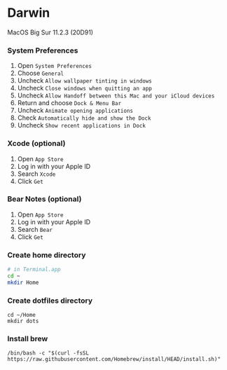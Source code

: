 # Darwin
MacOS Big Sur 11.2.3 (20D91)

### System Preferences
1. Open `System Preferences`
2. Choose `General`
3. Uncheck `Allow wallpaper tinting in windows`
4. Uncheck `Close windows when quitting an app`
5. Uncheck `Allow Handoff between this Mac and your iCloud devices`
6. Return and choose `Dock & Menu Bar`
7. Uncheck `Animate opening applications`
8. Check `Automatically hide and show the Dock`
9. Uncheck `Show recent applications in Dock`

### Xcode (optional)
1. Open `App Store`
2. Log in with your Apple ID
3. Search `Xcode`
4. Click `Get`

### Bear Notes (optional)
1. Open `App Store`
2. Log in with your Apple ID
3. Search `Bear`
4. Click `Get`

### Create home directory
```ZSH
# in Terminal.app
cd ~
mkdir Home
```

### Create dotfiles directory
```
cd ~/Home
mkdir dots
```

### Install brew
```
/bin/bash -c "$(curl -fsSL https://raw.githubusercontent.com/Homebrew/install/HEAD/install.sh)"
```
